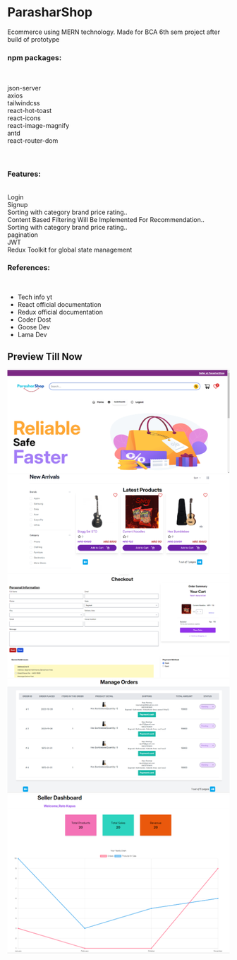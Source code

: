# ParasharShop
Ecommerce using MERN technology. Made for BCA 6th sem project after build of prototype</br>

<h3>npm packages:</h3></br>
</br>
json-server</br>
axios</br>
tailwindcss</br>
react-hot-toast</br>
react-icons</br>
react-image-magnify</br>
antd</br>
react-router-dom</br>

</br>
</br>
<h3>Features:</h3></br>
Login </br>
Signup</br>
Sorting with category brand price rating..</br>
Content Based Filtering Will Be Implemented For Recommendation..</br>
Sorting with category brand price rating..</br>
pagination</br>
JWT</br>
Redux Toolkit for global state management</br>

<h3>References:</h3></br>
<ul>
  <li>Tech info yt</li>
  <li>React official documentation</li>
  <li>Redux official documentation</li>
  <li>Coder Dost</li>
  <li>Goose Dev</li>
  <li>Lama Dev</li>
</ul>

<h2>Preview Till Now</h2>
<img src="./Client/public/preview/hero.png"/>
<img src="./Client/public/preview/home.png"/>
<img src="./Client/public/preview/cart.png"/>
<img src="./Client/public/preview/orders.png"/>
<img src="./Client/public/preview/sellerdash.png"/>




